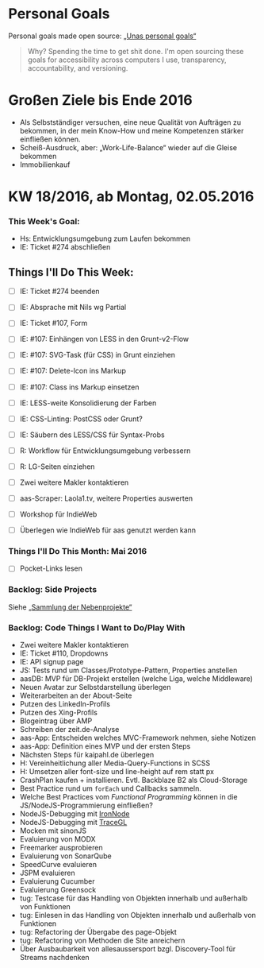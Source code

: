 Personal Goals
==============

Personal goals made open source: [„Unas personal goals“](http://una.im/personal-goals-guide/#=%81)
> Why? Spending the time to get shit done. I'm open sourcing these goals for accessibility across computers I use, transparency, accountability, and versioning.

# Großen Ziele bis Ende 2016
* Als Selbstständiger versuchen, eine neue Qualität von Aufträgen zu bekommen, in der mein Know-How und meine Kompetenzen stärker einfließen können.
* Scheiß-Ausdruck, aber: „Work-Life-Balance“ wieder auf die Gleise bekommen
* Immobilienkauf


# KW 18/2016, ab Montag, 02.05.2016


### This Week's Goal: 
* Hs: Entwicklungsumgebung zum Laufen bekommen
* IE: Ticket #274 abschließen



## Things I'll Do This Week:
- [ ] IE: Ticket #274 beenden
- [ ] IE: Absprache mit Nils wg Partial
- [ ] IE: Ticket #107, Form
- [ ] IE: #107: Einhängen von LESS in den Grunt-v2-Flow
- [ ] IE: #107: SVG-Task (für CSS) in Grunt einziehen
- [ ] IE: #107: Delete-Icon ins Markup
- [ ] IE: #107: Class ins Markup einsetzen
- [ ] IE: LESS-weite Konsolidierung der Farben
- [ ] IE: CSS-Linting: PostCSS oder Grunt?
- [ ] IE: Säubern des LESS/CSS für Syntax-Probs
- [ ] R: Workflow für Entwicklungsumgebung verbessern
- [ ] R: LG-Seiten einziehen
- [ ] Zwei weitere Makler kontaktieren
- [ ] aas-Scraper: Laola1.tv, weitere Properties auswerten
- [ ] Workshop für IndieWeb
- [ ] Überlegen wie IndieWeb für aas genutzt werden kann



### Things I'll Do This Month: Mai 2016
- [ ] Pocket-Links lesen


### Backlog: Side Projects
Siehe [„Sammlung der Nebenprojekte“](~/Sites/dogfood-personal-goal/recources/pet-projects.md)


### Backlog: Code Things I Want to Do/Play With
* Zwei weitere Makler kontaktieren
* IE: Ticket #110, Dropdowns
* IE: API signup page
* JS: Tests rund um Classes/Prototype-Pattern, Properties anstellen
* aasDB: MVP für DB-Projekt erstellen (welche Liga, welche Middleware)
* Neuen Avatar zur Selbstdarstellung überlegen
* Weiterarbeiten an der About-Seite
* Putzen des LinkedIn-Profils
* Putzen des Xing-Profils
* Blogeintrag über AMP
* Schreiben der zeit.de-Analyse
* aas-App: Entscheiden welches MVC-Framework nehmen, siehe Notizen
* aas-App: Definition eines MVP und der ersten Steps
* Nächsten Steps für kaipahl.de überlegen
* H: Vereinheitlichung aller Media-Query-Functions in SCSS
* H: Umsetzen aller font-size und line-height auf rem statt px
* CrashPlan kaufen + installieren. Evtl. Backblaze B2 als Cloud-Storage
* Best Practice rund um `forEach` und Callbacks sammeln.
* Welche Best Practices vom _Functional Programming_ können in die JS/NodeJS-Programmierung einfließen?
* NodeJS-Debugging mit [IronNode](http://s-a.github.io/iron-node/)
* NodeJS-Debugging mit [TraceGL](https://github.com/traceglMPL/tracegl)
* Mocken mit sinonJS
* Evaluierung von MODX
* Freemarker ausprobieren
* Evaluierung von SonarQube
* SpeedCurve evaluieren
* JSPM evaluieren
* Evaluierung Cucumber
* Evaluierung Greensock
* tug: Testcase für das Handling von Objekten innerhalb und außerhalb von Funktionen
* tug: Einlesen in das Handling von Objekten innerhalb und außerhalb von Funktionen
* tug: Refactoring der Übergabe des page-Objekt
* tug: Refactoring von Methoden die Site anreichern
* Über Ausbaubarkeit von allesaussersport bzgl. Discovery-Tool für Streams nachdenken


